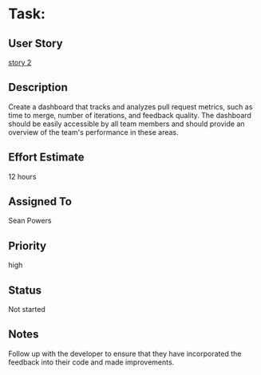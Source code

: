 # Task: 

## User Story

[story 2](../story2.md)

## Description

Create a dashboard that tracks and analyzes pull request metrics, such as time to merge, number of iterations, and feedback quality. The dashboard should be easily accessible by all team members and should provide an overview of the team's performance in these areas.

## Effort Estimate

12 hours

## Assigned To

Sean Powers

## Priority

high

## Status

Not started

## Notes

Follow up with the developer to ensure that they have incorporated the feedback into their code and made improvements.
